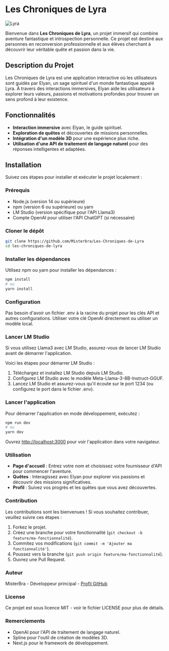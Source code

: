 
# Les Chroniques de Lyra

![Lyra](./public/images/lyra_world.jpg)


Bienvenue dans **Les Chroniques de Lyra**, un projet immersif qui combine aventure fantastique et introspection personnelle. Ce projet est destiné aux personnes en reconversion professionnelle et aux élèves cherchant à découvrir leur véritable quête et passion dans la vie.

## Description du Projet

Les Chroniques de Lyra est une application interactive où les utilisateurs sont guidés par Elyan, un sage spirituel d'un monde fantastique appelé Lyra. À travers des interactions immersives, Elyan aide les utilisateurs à explorer leurs valeurs, passions et motivations profondes pour trouver un sens profond à leur existence.

## Fonctionnalités

- **Interaction immersive** avec Elyan, le guide spirituel.
- **Exploration de quêtes** et découvertes de missions personnelles.
- **Intégration d'un modèle 3D** pour une expérience plus riche.
- **Utilisation d'une API de traitement de langage naturel** pour des réponses intelligentes et adaptées.

## Installation

Suivez ces étapes pour installer et exécuter le projet localement :

### Prérequis

- Node.js (version 14 ou supérieure)
- npm (version 6 ou supérieure) ou yarn
- LM Studio (version spécifique pour l'API Llama3)
- Compte OpenAI pour utiliser l'API ChatGPT (si nécessaire)

### Cloner le dépôt

```bash
git clone https://github.com/Misterbra/Les-Chroniques-de-Lyra
cd les-chroniques-de-lyra
```

### Installer les dépendances
Utilisez npm ou yarn pour installer les dépendances :

```bash
npm install
# ou
yarn install
```

### Configuration
Pas besoin d'avoir un fichier .env à la racine du projet pour les clés API et autres configurations.
Utiliser votre clé OpenAI directement ou utiliser un modèle local.

### Lancer LM Studio
Si vous utilisez Llama3 avec LM Studio, assurez-vous de lancer LM Studio avant de démarrer l'application. 

Voici les étapes pour démarrer LM Studio :
1. Téléchargez et installez LM Studio depuis LM Studio.
2. Configurez LM Studio avec le modèle Meta-Llama-3-8B-Instruct-GGUF.
3. Lancez LM Studio et assurez-vous qu'il écoute sur le port 1234 (ou configurez le port dans le fichier .env).

### Lancer l'application

Pour démarrer l'application en mode développement, exécutez :

```bash
npm run dev
# ou
yarn dev
```

Ouvrez [http://localhost:3000](http://localhost:3000) pour voir l'application dans votre navigateur.

### Utilisation
- **Page d'accueil** : Entrez votre nom et choisissez votre fournisseur d'API pour commencer l'aventure.
- **Quêtes** : Interagissez avec Elyan pour explorer vos passions et découvrir des missions significatives.
- **Profil** : Suivez vos progrès et les quêtes que vous avez découvertes.

### Contribution

Les contributions sont les bienvenues ! Si vous souhaitez contribuer, veuillez suivre ces étapes :
1. Forkez le projet.
2. Créez une branche pour votre fonctionnalité (`git checkout -b feature/ma-fonctionnalité`).
3. Commitez vos modifications (`git commit -m 'Ajouter ma fonctionnalité'`).
4. Poussez vers la branche (`git push origin feature/ma-fonctionnalité`).
5. Ouvrez une Pull Request.

### Auteur
MisterBra - Développeur principal - [Profil GitHub](https://github.com/Misterbra)

### License
Ce projet est sous licence MIT - voir le fichier LICENSE pour plus de détails.

### Remerciements
- OpenAI pour l'API de traitement de langage naturel.
- Spline pour l'outil de création de modèles 3D.
- Next.js pour le framework de développement.
